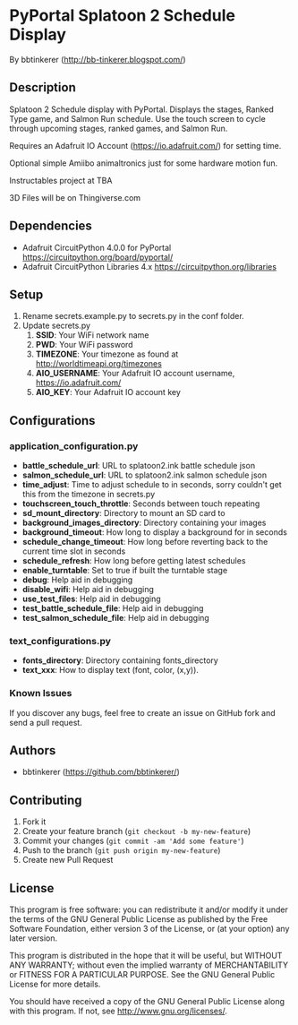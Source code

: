 # PyPortal Splatoon 2 Schedule Display

By bbtinkerer (<http://bb-tinkerer.blogspot.com/>)

## Description

Splatoon 2 Schedule display with PyPortal. Displays the stages, Ranked Type game, and Salmon Run schedule.  Use the touch screen to cycle through upcoming stages, ranked games, and Salmon Run.

Requires an Adafruit IO Account (https://io.adafruit.com/) for setting time.

Optional simple Amiibo animaltronics just for some hardware motion fun.

Instructables project at TBA

3D Files will be on Thingiverse.com

## Dependencies

* Adafruit CircuitPython 4.0.0 for PyPortal https://circuitpython.org/board/pyportal/
* Adafruit CircuitPython Libraries 4.x https://circuitpython.org/libraries

## Setup

1. Rename secrets.example.py to secrets.py in the conf folder.
1. Update secrets.py
   1. **SSID**: Your WiFi network name
   1. **PWD**: Your WiFi password
   1. **TIMEZONE**: Your timezone as found at http://worldtimeapi.org/timezones
   1. **AIO_USERNAME**: Your Adafruit IO account username, https://io.adafruit.com/
   1. **AIO_KEY**: Your Adafruit IO account key

## Configurations

### application_configuration.py

* **battle_schedule_url**: URL to splatoon2.ink battle schedule json
* **salmon_schedule_url**: URL to splatoon2.ink salmon schedule json
* **time_adjust**: Time to adjust schedule to in seconds, sorry couldn't get this from the timezone in secrets.py
* **touchscreen_touch_throttle**: Seconds between touch repeating
* **sd_mount_directory**: Directory to mount an SD card to
* **background_images_directory**: Directory containing your images
* **background_timeout**: How long to display a background for in seconds
* **schedule_change_timeout**: How long before reverting back to the current time slot in seconds 
* **schedule_refresh**: How long before getting latest schedules
* **enable_turntable**: Set to true if built the turntable stage
* **debug**: Help aid in debugging
* **disable_wifi**: Help aid in debugging
* **use_test_files**: Help aid in debugging
* **test_battle_schedule_file**: Help aid in debugging
* **test_salmon_schedule_file**: Help aid in debugging

### text_configurations.py 

* **fonts_directory**: Directory containing fonts_directory
* **text_xxx**: How to display text (font, color, (x,y)).

### Known Issues

If you discover any bugs, feel free to create an issue on GitHub fork and
send a pull request.


## Authors

* bbtinkerer (https://github.com/bbtinkerer/)


## Contributing

1. Fork it
2. Create your feature branch (`git checkout -b my-new-feature`)
3. Commit your changes (`git commit -am 'Add some feature'`)
4. Push to the branch (`git push origin my-new-feature`)
5. Create new Pull Request


## License

This program is free software: you can redistribute it and/or modify it under the terms of the GNU General Public License as published by the Free Software Foundation, either version 3 of the License, or (at your option) any later version.

This program is distributed in the hope that it will be useful, but WITHOUT ANY WARRANTY; without even the implied warranty of MERCHANTABILITY or FITNESS FOR A PARTICULAR PURPOSE.  See the GNU General Public License for more details.

You should have received a copy of the GNU General Public License along with this program.  If not, see <http://www.gnu.org/licenses/>.